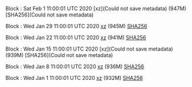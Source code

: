 Block : Sat Feb  1 11:00:01 UTC 2020 [xz](Could not save metadata) (947M) [SHA256](Could not save metadata)

Block : Wed Jan 29 11:00:01 UTC 2020 [xz](https://transfer.sh/ABJc5/bootstrap.dat.20200129.tar.xz) (945M) [SHA256](https://transfer.sh/IP5Su/sha256.txt)

Block : Wed Jan 22 11:00:01 UTC 2020 [xz](https://transfer.sh/L2RP9/bootstrap.dat.20200122.tar.xz) (941M) [SHA256](https://transfer.sh/MhXqK/sha256.txt)

Block : Wed Jan 15 11:00:01 UTC 2020 [xz](Could not save metadata) (939M) [SHA256](Could not save metadata)

Block : Wed Jan  8 11:00:01 UTC 2020 [xz](https://transfer.sh/81bDo/bootstrap.dat.20200108.tar.xz) (936M) [SHA256](https://transfer.sh/FhEzG/sha256.txt)

Block : Wed Jan  1 11:00:01 UTC 2020 [xz](https://transfer.sh/hCj6F/bootstrap.dat.20200101.tar.xz) (932M) [SHA256](https://transfer.sh/Q0u1q/sha256.txt)
